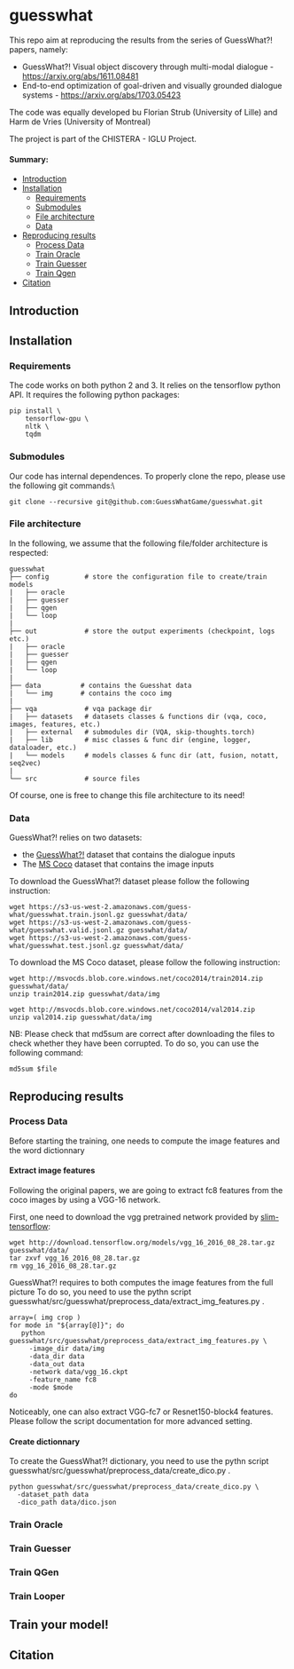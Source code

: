# guesswhat

This repo aim at reproducing the results from the series of GuessWhat?! papers, namely:
- GuessWhat?! Visual object discovery through multi-modal dialogue - https://arxiv.org/abs/1611.08481
- End-to-end optimization of goal-driven and visually grounded dialogue systems - https://arxiv.org/abs/1703.05423

The code was equally developed bu Florian Strub (University of Lille) and Harm de Vries (University of Montreal)

The project is part of the CHISTERA - IGLU Project.



#### Summary:

* [Introduction](#introduction)
* [Installation](#installation)
    * [Requirements](#requirements)
    * [Submodules](#submodules)
    * [File architecture](#file-architecture)
    * [Data](#data)
* [Reproducing results](#reproducing-results)
    * [Process Data](#data)
    * [Train Oracle](#oracle)
    * [Train Guesser](#guesser)
    * [Train Qgen](#qgen)
* [Citation](#citation)

## Introduction

## Installation

### Requirements

The code works on both python 2 and 3. It relies on the tensorflow python API.
It requires the following python packages:

```
pip install \
    tensorflow-gpu \
    nltk \
    tqdm
```

### Submodules
Our code has internal dependences. To properly clone the repo, please use the following git commands:\

```
git clone --recursive git@github.com:GuessWhatGame/guesswhat.git
```
### File architecture
In the following, we assume that the following file/folder architecture is respected:

```
guesswhat
├── config         # store the configuration file to create/train models
|   ├── oracle
|   ├── guesser
|   ├── qgen
|   └── loop
|
├── out            # store the output experiments (checkpoint, logs etc.)
|   ├── oracle
|   ├── guesser
|   ├── qgen
|   └── loop
|
├── data          # contains the Guesshat data
|   └── img       # contains the coco img
|
├── vqa            # vqa package dir
|   ├── datasets   # datasets classes & functions dir (vqa, coco, images, features, etc.)
|   ├── external   # submodules dir (VQA, skip-thoughts.torch)
|   ├── lib        # misc classes & func dir (engine, logger, dataloader, etc.)
|   └── models     # models classes & func dir (att, fusion, notatt, seq2vec)
|
└── src            # source files
```

Of course, one is free to change this file architecture to its need!

### Data
GuessWhat?! relies on two datasets:
 - the [GuessWhat?!](https://guesswhat.ai/) dataset that contains the dialogue inputs
 - The [MS Coco](http://mscoco.org/) dataset that contains the image inputs

To download the GuessWhat?! dataset please follow the following instruction:
```
wget https://s3-us-west-2.amazonaws.com/guess-what/guesswhat.train.jsonl.gz guesswhat/data/
wget https://s3-us-west-2.amazonaws.com/guess-what/guesswhat.valid.jsonl.gz guesswhat/data/
wget https://s3-us-west-2.amazonaws.com/guess-what/guesswhat.test.jsonl.gz guesswhat/data/
```

To download the MS Coco dataset, please follow the following instruction:
```
wget http://msvocds.blob.core.windows.net/coco2014/train2014.zip guesswhat/data/
unzip train2014.zip guesswhat/data/img

wget http://msvocds.blob.core.windows.net/coco2014/val2014.zip
unzip val2014.zip guesswhat/data/img
```

NB: Please check that md5sum are correct after downloading the files to check whether they have been corrupted.
To do so, you can use the following command:
```
md5sum $file
```

## Reproducing results

### Process Data

Before starting the training, one needs to compute the image features and the word dictionnary

#### Extract image features
Following the original papers, we are going to extract fc8 features from the coco images by using a VGG-16 network. 

First, one need to download the vgg pretrained network provided by [slim-tensorflow](https://github.com/tensorflow/models/tree/master/slim):

```
wget http://download.tensorflow.org/models/vgg_16_2016_08_28.tar.gz guesswhat/data/
tar zxvf vgg_16_2016_08_28.tar.gz 
rm vgg_16_2016_08_28.tar.gz
```

GuessWhat?! requires to both computes the image features from the full picture 
To do so, you need to use the pythn script guesswhat/src/guesswhat/preprocess_data/extract_img_features.py .
```
array=( img crop )
for mode in "${array[@]}"; do
   python guesswhat/src/guesswhat/preprocess_data/extract_img_features.py \
     -image_dir data/img
     -data_dir data
     -data_out data
     -network data/vgg_16.ckpt
     -feature_name fc8
     -mode $mode
do
```

Noticeably, one can also extract VGG-fc7 or Resnet150-block4 features. Please follow the script documentation for more advanced setting. 

#### Create dictionnary

To create the GuessWhat?! dictionary, you need to use the pythn script guesswhat/src/guesswhat/preprocess_data/create_dico.py .

```
python guesswhat/src/guesswhat/preprocess_data/create_dico.py \
  -dataset_path data
  -dico_path data/dico.json
```

### Train Oracle


### Train Guesser


### Train QGen

### Train Looper

## Train your model!

## Citation

